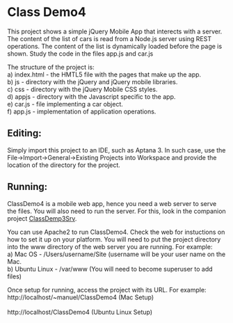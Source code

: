 <h1>Class Demo4</h1>
This project shows a simple jQuery Mobile App that interects with  
a server. The content of the list of cars is read from a Node.js server
using REST operations. The content of the list is dynamically loaded 
before the page is shown. Study the code in the 
files app.js and car.js <br/>

The structure of the project is: <br/>
a) index.html - the HMTL5 file with the pages that make up the app.<br/>
b) js - directory with the jQuery and jQuery mobile libraries.<br/>
c) css - directory with the jQuery Mobile CSS styles.<br/>
d) appjs - directory with the Javascript specific to the app.<br/>
e) car.js - file implementing a car object.<br/>
f) app.js - implementation of application operations. <br/>

<h2>Editing:</h2>
Simply import this project to an IDE, such as Aptana 3. In such case,
use the File->Import->General->Existing Projects into Workspace
and provide the location of the directory for the project.

<h2>Running:</h2>
ClassDemo4 is a mobile web app, hence you need a web server to serve the files.
You will also need to run the server. For this, look in	the companion project
<a href="https://github.com/manuelr417/ClassDemo4Srv.git" >ClassDemp3Srv</a>.

You can use Apache2 to run ClassDemo4. Check the web for instuctions on how to set it up on your platform. 
You will need to put the project directory into the www directory 
of the web server you are running. For example:<br/>
a) Mac OS - /Users/username/Site (username will be your user name on the Mac.<br/>
b) Ubuntu Linux - /var/www  (You will need to become superuser to add files)<br/>

Once setup for running, access the project with its URL. For example:<br/>
http://localhost/~manuel/ClassDemo4  (Mac Setup) <br/>
<br/>
http://localhost/ClassDemo4 (Ubuntu Linux Setup)
